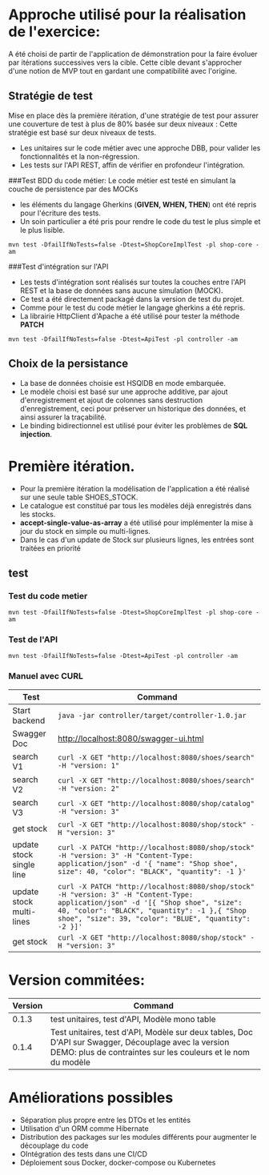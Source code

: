# Approche utilisé pour la réalisation de l'exercice:

A été choisi de partir de l'application de démonstration pour la faire évoluer par itérations successives vers la cible. Cette cible devant s'approcher d'une notion de MVP tout en gardant une compatibilité avec l'origine.

## Stratégie de test
Mise en place dès la première itération, d'une stratégie de test pour assurer une couverture de test à plus de 80% basée sur deux niveaux :
Cette stratégie est basé sur deux niveaux de tests.
- Les unitaires sur le code métier avec une approche DBB, pour valider les fonctionnalités et la non-régression.
- Les tests sur l'API REST, affin de vérifier en profondeur l'intégration.


###Test BDD du code métier:
Le code métier est testé en simulant la couche de persistence par des MOCKs
- les éléments du langage Gherkins (**GIVEN, WHEN, THEN**) ont été repris pour l'écriture des tests.
- Un soin particulier a été pris pour rendre le code du test le plus simple et le plus lisible.

```shell
mvn test -DfailIfNoTests=false -Dtest=ShopCoreImplTest -pl shop-core -am
```

###Test d'intégration sur l'API
- Les tests d'intégration sont réalisés sur toutes la couches entre l'API REST et la base de données sans aucune simulation (MOCK).
- Ce test a été directement packagé dans la version de test du projet.
- Comme pour le test du code métier le langage gherkins a été repris.
- La librairie HttpClient d'Apache a été utilisé pour tester la méthode **PATCH**

```shell
mvn test -DfailIfNoTests=false -Dtest=ApiTest -pl controller -am
```


## Choix de la persistance
- La base de données choisie est HSQlDB en mode embarquée.
- Le modèle choisi est basé sur une approche additive, par ajout d'enregistrement et ajout de colonnes sans destruction d'enregistrement, ceci pour préserver un historique des données, et ainsi assurer la traçabilité.
- Le binding bidirectionnel est utilisé pour éviter les problèmes de **SQL injection**.

# Première itération.
- Pour la première itération la modélisation de l'application a été réalisé sur une seule table SHOES_STOCK.
- Le catalogue est constitué par tous les modèles déjà enregistrés dans les stocks.
- **accept-single-value-as-array** a été utilisé pour implémenter la mise à jour du stock en simple ou multi-lignes.
- Dans le cas d'un update de Stock sur plusieurs lignes, les entrées sont traitées en priorité 

## test

### Test du code metier
```shell
mvn test -DfailIfNoTests=false -Dtest=ShopCoreImplTest -pl shop-core -am
```

### Test de l'API
```shell
mvn test -DfailIfNoTests=false -Dtest=ApiTest -pl controller -am
```

### Manuel avec CURL


| Test            | Command  |
| ------------------ | --------------------------------------------------------- |
| Start backend | ```java -jar controller/target/controller-1.0.jar``` |
| Swagger Doc |  [http://localhost:8080/swagger-ui.html](http://localhost:8080/swagger-ui.html) |
| search V1 | ```curl -X GET "http://localhost:8080/shoes/search" -H "version: 1" ``` |
| search V2 | ```curl -X GET "http://localhost:8080/shoes/search" -H "version: 2" ``` |
| search V3 | ```curl -X GET "http://localhost:8080/shop/catalog" -H "version: 3" ``` |
| get stock | ```curl -X GET "http://localhost:8080/shop/stock" -H "version: 3" ``` |
| update stock single line | ```curl -X PATCH "http://localhost:8080/shop/stock" -H "version: 3" -H "Content-Type: application/json" -d '{ "name": "Shop shoe", size": 40, "color": "BLACK", "quantity": -1 }'``` |
| update stock multi-lines | ```curl -X PATCH "http://localhost:8080/shop/stock" -H "version: 3" -H "Content-Type: application/json" -d '[{ "Shop shoe", "size": 40, "color": "BLACK", "quantity": -1 },{ "Shop shoe", "size": 39, "color": "BLUE", "quantity": -2 }]'``` |
| get stock  | ```curl -X GET "http://localhost:8080/shop/stock" -H "version: 3"``` |

# Version commitées:

| Version            | Command  |
| ------------------ | --------------------------------------------------------- |
| 0.1.3 | test unitaires, test d'API, Modèle mono table |
| 0.1.4 | Test unitaires, test d'API, Modèle sur deux tables, Doc D'API sur Swagger, Découplage avec la version DEMO: plus de contraintes sur les couleurs et le nom du modèle |

# Améliorations possibles
- Séparation plus propre entre les DTOs et les entités 
- Utilisation d'un ORM comme Hibernate
- Distribution des packages sur les modules différents pour augmenter le découplage du code
- OIntégration des tests dans une CI/CD
- Déploiement sous Docker, docker-compose ou Kubernetes